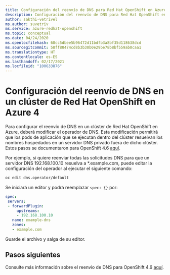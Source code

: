 ```yaml
---
title: Configuración del reenvío de DNS para Red Hat OpenShift en Azure 4
description: Configuración del reenvío de DNS para Red Hat OpenShift en Azure 4
author: sakthi-vetrivel
ms.author: suvetriv
ms.service: azure-redhat-openshift
ms.topic: conceptual
ms.date: 04/24/2020
ms.openlocfilehash: 68cc5dbee5b96472d11bdfb3a8bf35d118638dcd
ms.sourcegitcommit: 58ff80474cd8b3b30b0e29be78b8bf559ab0caa1
ms.translationtype: HT
ms.contentlocale: es-ES
ms.lasthandoff: 02/17/2021
ms.locfileid: "100633876"
---
```

# <a name="configure-dns-forwarding-on-an-azure-red-hat-openshift-4-cluster"></a>Configuración del reenvío de DNS en un clúster de Red Hat OpenShift en Azure 4

Para configurar el reenvío de DNS en un clúster de Red Hat OpenShift en Azure, deberá modificar el operador de DNS. Esta modificación permitirá que los pods de aplicación que se ejecutan dentro del clúster resuelvan los nombres hospedados en un servidor DNS privado fuera de dicho clúster. Estos pasos se documentaron para OpenShift 4.6 [aquí](https://docs.openshift.com/container-platform/4.6/networking/dns-operator.html).

Por ejemplo, si quiere reenviar todas las solicitudes DNS para que un servidor DNS 192.168.100.10 resuelva a *.example.com, puede editar la configuración del operador al ejecutar el siguiente comando:
 
```bash
oc edit dns.operator/default
```
 
Se iniciará un editor y podrá reemplazar `spec: {}` por:
 
 ```yaml
spec:
  servers:
  - forwardPlugin:
      upstreams:
      - 192.168.100.10
    name: example-dns
    zones:
    - example.com
```

Guarde el archivo y salga de su editor.

## <a name="next-steps"></a>Pasos siguientes
Consulte más información sobre el reenvío de DNS para OpenShift 4.6 [aquí](https://docs.openshift.com/container-platform/4.6/networking/dns-operator.html).